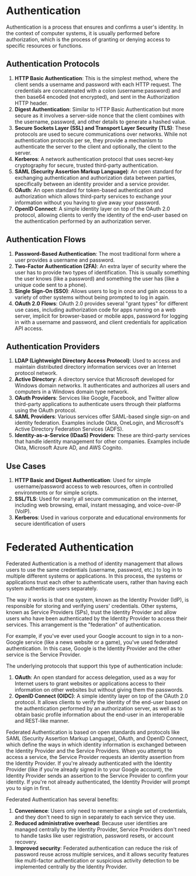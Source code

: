# Authentication

Authentication is a process that ensures and confirms a user's identity. In the context of computer systems, it is usually performed before authorization, which is the process of granting or denying access to specific resources or functions.

## **Authentication Protocols**

1. **HTTP Basic Authentication**: This is the simplest method, where the client sends a username and password with each HTTP request. The credentials are concatenated with a colon (username:password) and then base64 encoded (not encrypted), and sent in the Authorization HTTP header.
2. **Digest Authentication**: Similar to HTTP Basic Authentication but more secure as it involves a server-side nonce that the client combines with the username, password, and other details to generate a hashed value.
3. **Secure Sockets Layer (SSL) and Transport Layer Security (TLS)**: These protocols are used to secure communications over networks. While not authentication protocols per se, they provide a mechanism to authenticate the server to the client and optionally, the client to the server.
4. **Kerberos**: A network authentication protocol that uses secret-key cryptography for secure, trusted third-party authentication.
5. **SAML (Security Assertion Markup Language)**: An open standard for exchanging authentication and authorization data between parties, specifically between an identity provider and a service provider.
6. **OAuth**: An open standard for token-based authentication and authorization which allows third-party services to exchange your information without you having to give away your password.
7. **OpenID Connect**: A simple identity layer on top of the OAuth 2.0 protocol, allowing clients to verify the identity of the end-user based on the authentication performed by an authorization server.

  

## **Authentication Flows**

1. **Password-Based Authentication**: The most traditional form where a user provides a username and password.
2. **Two-Factor Authentication (2FA)**: An extra layer of security where the user has to provide two types of identification. This is usually something the user knows (like a password) and something the user has (like a unique code sent to a phone).
3. **Single Sign-On (SSO)**: Allows users to log in once and gain access to a variety of other systems without being prompted to log in again.
4. **OAuth 2.0 Flows**: OAuth 2.0 provides several "grant types" for different use cases, including authorization code for apps running on a web server, implicit for browser-based or mobile apps, password for logging in with a username and password, and client credentials for application API access.

  

## **Authentication Providers**

1. **LDAP (Lightweight Directory Access Protocol)**: Used to access and maintain distributed directory information services over an Internet protocol network.
2. **Active Directory**: A directory service that Microsoft developed for Windows domain networks. It authenticates and authorizes all users and computers in a Windows domain type network.
3. **OAuth Providers**: Services like Google, Facebook, and Twitter allow third-party applications to authenticate users through their platforms using the OAuth protocol.
4. **SAML Providers**: Various services offer SAML-based single sign-on and identity federation. Examples include Okta, OneLogin, and Microsoft's Active Directory Federation Services (ADFS).
5. **Identity-as-a-Service (IDaaS) Providers**: These are third-party services that handle identity management for other companies. Examples include Okta, Microsoft Azure AD, and AWS Cognito.

  

## **Use Cases**

1. **HTTP Basic and Digest Authentication**: Used for simple username/password access to web resources, often in controlled environments or for simple scripts.
2. **SSL/TLS**: Used for nearly all secure communication on the internet, including web browsing, email, instant messaging, and voice-over-IP (VoIP).
3. **Kerberos**: Used in various corporate and educational environments for secure identification of users

  

# Federated Authentication

Federated Authentication is a method of identity management that allows users to use the same credentials (username, password, etc.) to log in to multiple different systems or applications. In this process, the systems or applications trust each other to authenticate users, rather than having each system authenticate users separately.

  

The way it works is that one system, known as the Identity Provider (IdP), is responsible for storing and verifying users' credentials. Other systems, known as Service Providers (SPs), trust the Identity Provider and allow users who have been authenticated by the Identity Provider to access their services. This arrangement is the "federation" of authentication.

  

For example, if you've ever used your Google account to sign in to a non-Google service (like a news website or a game), you've used federated authentication. In this case, Google is the Identity Provider and the other service is the Service Provider.

  

The underlying protocols that support this type of authentication include:

1. **OAuth**: An open standard for access delegation, used as a way for Internet users to grant websites or applications access to their information on other websites but without giving them the passwords.
2. **OpenID Connect (OIDC)**: A simple identity layer on top of the OAuth 2.0 protocol. It allows clients to verify the identity of the end-user based on the authentication performed by an authorization server, as well as to obtain basic profile information about the end-user in an interoperable and REST-like manner.

  

Federated Authentication is based on open standards and protocols like SAML (Security Assertion Markup Language), OAuth, and OpenID Connect, which define the ways in which identity information is exchanged between the Identity Provider and the Service Providers. When you attempt to access a service, the Service Provider requests an identity assertion from the Identity Provider. If you're already authenticated with the Identity Provider (like if you're already signed in to your Google account), the Identity Provider sends an assertion to the Service Provider to confirm your identity. If you're not already authenticated, the Identity Provider will prompt you to sign in first.

  

Federated Authentication has several benefits:

1. **Convenience**: Users only need to remember a single set of credentials, and they don't need to sign in separately to each service they use.
2. **Reduced administrative overhead**: Because user identities are managed centrally by the Identity Provider, Service Providers don't need to handle tasks like user registration, password resets, or account recovery.
3. **Improved security**: Federated authentication can reduce the risk of password reuse across multiple services, and it allows security features like multi-factor authentication or suspicious activity detection to be implemented centrally by the Identity Provider.